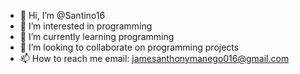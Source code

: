 - 👋 Hi, I’m @Santino16
- 👀 I’m interested in programming
- 🌱 I’m currently learning programming
- 💞️ I’m looking to collaborate on programming projects
- 📫 How to reach me email: jamesanthonymanego016@gmail.com

<!---
Santino16/Santino16 is a ✨ special ✨ repository because its `README.md` (this file) appears on your GitHub profile.
You can click the Preview link to take a look at your changes.
--->

